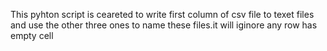 This pyhton script is ceareted to write first column of csv file to texet files and use the other three ones to name these files.it will iginore any row has empty cell 
